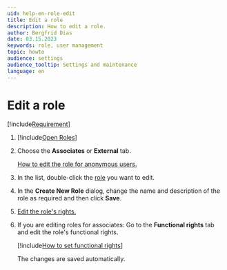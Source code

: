 ```yaml
---
uid: help-en-role-edit
title: Edit a role
description: How to edit a role.
author: Bergfrid Dias
date: 03.15.2023
keywords: role, user management
topic: howto
audience: settings
audience_tooltip: Settings and maintenance
language: en
---
```


# Edit a role

[!include[Requirement](../includes/note-anon-req.md)]

1. [!include[Open Roles](includes/open-roles.md)]

2. Choose the **Associates** or **External** tab.

    [How to edit the role for anonymous users.][1]

3. In the list, double-click the [role][3] you want to edit.

4. In the **Create New Role** dialog, change the name and description of the role as required and then click **Save**.

5. [Edit the role's rights.][4]

6. If you are editing roles for associates: Go to the **Functional rights** tab and edit the role's functional rights.

    [!include[How to set functional rights](includes/add-remove-right.md)]

    The changes are saved automatically.

<!-- Referenced links -->
[1]: edit-rights-for-anonymous-users.md
[3]: index.md
[4]: set-data-rights-for-role.md

<!-- Referenced images -->
